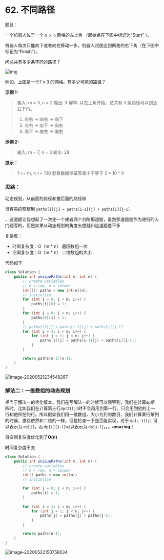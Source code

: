 # 62. 不同路径

题目：

一个机器人位于一个 `m x n` 网格的左上角 （起始点在下图中标记为“Start” ）。

机器人每次只能向下或者向右移动一步。机器人试图达到网格的右下角（在下图中标记为“Finish”）。

问总共有多少条不同的路径？

![img](https://assets.leetcode-cn.com/aliyun-lc-upload/uploads/2018/10/22/robot_maze.png)



例如，上图是一个7 x 3 的网格。有多少可能的路径？

 

**示例 1:**

> 输入: m = 3, n = 2
> 输出: 3
> 解释:
> 从左上角开始，总共有 3 条路径可以到达右下角。
>
> 1. 向右 -> 向右 -> 向下
> 2. 向右 -> 向下 -> 向右
> 3. 向下 -> 向右 -> 向右
>    

**示例 2:**

> 输入: m = 7, n = 3
> 输出: 28

**提示：**

> 1 <= m, n <= 100
> 题目数据保证答案小于等于 2 * 10 ^ 9



### 思路：

动态规划，从前面的路径和推后面的路径和

很容易的观察到 `paths[i][j] = paths[i-1][j] + paths[i][j-1]`

，这道题让我想起了一次走一个或者两个台阶那道题，虽然那道题是作为递归的入门题写的，但是如果从动态规划的角度去想就和这道题差不多



复杂度：

- 时间复杂度：O（m * n） 遍历数组一次
- 空间复杂度：O（m * n） 二维数组的大小

代码如下

```java
class Solution {
    public int uniquePaths(int m, int n) {
        // create variables
        // m = row, n = column
        int[][] paths = new int[m][n];
        // initialize
        for (int i = 0; i < m; i++) {
            paths[i][0] = 1;
        }
        for (int i = 0; i < n; i++) {
            paths[0][i] = 1;
        }
        // paths[i][j] = paths[i-1][j] + paths[i][j-1]
        for (int i = 1; i < m; i++) {
            for (int j = 1; j < n; j++) {
                paths[i][j] = paths[i-1][j] + paths[i][j-1];
            }
        }

        return paths[m-1][n-1];
    }
}
```

![image-20200521234548267](C:\Users\chen\AppData\Roaming\Typora\typora-user-images\image-20200521234548267.png)



### 解法二：一维数组的动态规划

相当于解法一的优化版本，我们在写解法一的时候可以观察到，我们在计算`dp`矩阵时，比如我们在计算第三行`dp[2][j]`时不会再用到第一行，只会用到他的上一行和他所在的行。所以假如我们用一维数组，大小为列的数目，我们计算某行某列的时候，思路依然和二维的一样，但是检查一下是否能实现，对于 `dp[i-1][j]` 可以表示为 `dp[j]`，而 `dp[i][j-1]`可以表示为 `dp[j-1]`。。。**amazing**！



将空间复杂度优化到了**O(n)**

时间复杂度不变

```java
class Solution {
    public int uniquePaths(int m, int n) {
        // create variables
        // m = row, n = column
        int[] paths = new int[n];
        // initialize

        for (int i = 0; i < n; i++) {
            paths[i] = 1;
        }
        
        for (int i = 1; i < m; i++) {
            for (int j = 1; j < n; j++) {
                paths[j] = paths[j] + paths[j-1];
            }
        }

        return paths[n-1];
    }
}
```

![image-20200522150758034](C:\Users\chen\AppData\Roaming\Typora\typora-user-images\image-20200522150758034.png)

